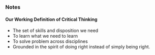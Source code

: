 
### Notes

#### Our Working Definition of Critical Thinking

* The set of skills and disposition we need
* To learn what we need to learn
* To solve problem across disciplines
* Grounded in the spirit of doing right instead of simply being right. 